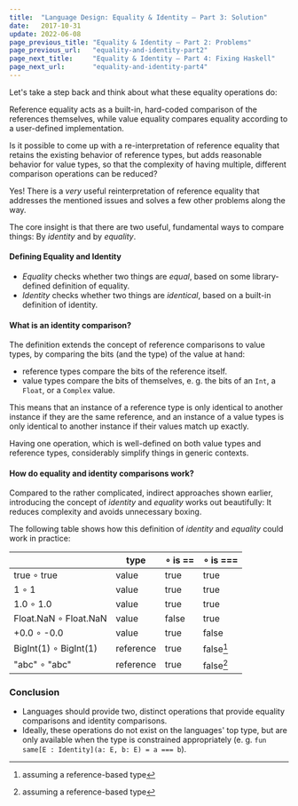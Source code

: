 ```yaml
---
title:  "Language Design: Equality & Identity – Part 3: Solution"
date:   2017-10-31
update: 2022-06-08
page_previous_title: "Equality & Identity – Part 2: Problems"
page_previous_url:   "equality-and-identity-part2"
page_next_title:     "Equality & Identity – Part 4: Fixing Haskell"
page_next_url:       "equality-and-identity-part4"
---
```


Let's take a step back and think about what these equality operations do:

Reference equality acts as a built-in, hard-coded comparison of the references themselves,
while value equality compares equality according to a user-defined implementation.

Is it possible to come up with a re-interpretation of reference equality that retains the existing
behavior of reference types, but adds reasonable behavior for value types, so that the complexity
of having multiple, different comparison operations can be reduced?

Yes! There is a _very_ useful reinterpretation of reference equality that
addresses the mentioned issues and solves a few other problems along the way.

The core insight is that there are two useful, fundamental ways to compare things: By _identity_ and by _equality_.

#### Defining Equality and Identity

- _Equality_ checks whether two things are _equal_, based on some library-defined definition of equality.
- _Identity_ checks whether two things are _identical_, based on a built-in definition of identity.

#### What is an identity comparison?

The definition extends the concept of reference comparisons to value types,
by comparing the bits (and the type) of the value at hand:

- reference types compare the bits of the reference itself.
- value types compare the bits of themselves, e. g. the bits of an `Int`, a `Float`, or a `Complex` value.

This means that an instance of a reference type is only identical to another instance if they are the same reference, and an instance of a value types is only identical to another instance if their values match up exactly.

Having one operation, which is well-defined on both value types and reference types, considerably simplify things in generic contexts.

#### How do equality and identity comparisons work?

Compared to the rather complicated, indirect approaches shown earlier, introducing the concept of _identity_ and _equality_ works out beautifully:
It reduces complexity and avoids unnecessary boxing.

The following table shows how this definition of _identity_ and _equality_ could work in practice:

|                       | type      | ∘ is ==  | ∘ is ===  |
|-----------------------|-----------|----------|-----------|
| true ∘ true           | value     | true     | true      |
| 1 ∘ 1                 | value     | true     | true      |
| 1.0 ∘ 1.0             | value     | true     | true      |
| Float.NaN ∘ Float.NaN | value     | false    | true      |
| +0.0 ∘ -0.0           | value     | true     | false     |
| BigInt(1) ∘ BigInt(1) | reference | true     | false[^1] |
| "abc" ∘ "abc"         | reference | true     | false[^1] |

### Conclusion

- Languages should provide two, distinct operations that provide equality comparisons and identity comparisons.
- Ideally, these operations do not exist on the languages' top type, but are only available when the type is constrained
  appropriately (e. g. `fun same[E : Identity](a: E, b: E) = a === b`).

[^1]: assuming a reference-based type
